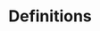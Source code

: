 # Definitions



[1]: https://github.com/adam-p/markdown-here/wiki/Markdown-Cheatsheet "Markdown Cheatsheet"
[2]: https://docsify.js.org/#/helpers "Docsify Helpers"
[3]: https://docsify.js.org/#/embed-files "Embedding Files"
[4]: https://jhildenbiddle.github.io/docsify-tabs/#/ "docsify-tabs"
[5]: https://github.com/upupming/docsify-katex "docsify-katex"
[6]: https://katex.org/ "KaTeX"
[7]: https://github.com/Leward/mermaid-docsify "mermaid-docsify"
[8]: https://code.visualstudio.com/download "Visual Studio Code"
[9]: https://docsify.js.org/#/quickstart "Docsify Quick-Start"
[10]: https://docsify.js.org/#/ "docsify.js"
